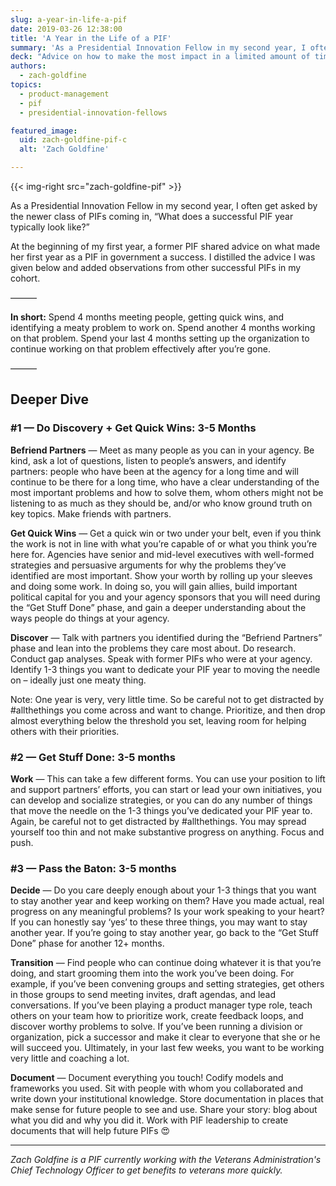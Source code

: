 ```yaml
---
slug: a-year-in-life-a-pif
date: 2019-03-26 12:38:00
title: 'A Year in the Life of a PIF'
summary: 'As a Presidential Innovation Fellow in my second year, I often get asked by the newer class of PIFs coming in, “What does a successful PIF year typically look like?”'
deck: "Advice on how to make the most impact in a limited amount of time in government"
authors:
  - zach-goldfine
topics:
  - product-management
  - pif
  - presidential-innovation-fellows

featured_image:
  uid: zach-goldfine-pif-c
  alt: 'Zach Goldfine'

---
```



{{< img-right src="zach-goldfine-pif" >}}

As a Presidential Innovation Fellow in my second year, I often get asked by the newer class of PIFs coming in, “What does a successful PIF year typically look like?”

At the beginning of my first year, a former PIF shared advice on what made her first year as a PIF in government a success. I distilled the advice I was given below and added observations from other successful PIFs in my cohort.

———

**In short:** Spend 4 months meeting people, getting quick wins, and identifying a meaty problem to work on. Spend another 4 months working on that problem. Spend your last 4 months setting up the organization to continue working on that problem effectively after you’re gone.

———

## Deeper Dive

### #1 — Do Discovery + Get Quick Wins: 3-5 Months

**Befriend Partners** — Meet as many people as you can in your agency. Be kind, ask a lot of questions, listen to people’s answers, and identify partners: people who have been at the agency for a long time and will continue to be there for a long time, who have a clear understanding of the most important problems and how to solve them, whom others might not be listening to as much as they should be, and/or who know ground truth on key topics. Make friends with partners.

**Get Quick Wins** — Get a quick win or two under your belt, even if you think the work is not in line with what you’re capable of or what you think you’re here for. Agencies have senior and mid-level executives with well-formed strategies and persuasive arguments for why the problems they’ve identified are most important. Show your worth by rolling up your sleeves and doing some work. In doing so, you will gain allies, build important political capital for you and your agency sponsors that you will need during the “Get Stuff Done” phase, and gain a deeper understanding about the ways people do things at your agency.

**Discover** — Talk with partners you identified during the “Befriend Partners” phase and lean into the problems they care most about. Do research. Conduct gap analyses. Speak with former PIFs who were at your agency. Identify 1-3 things you want to dedicate your PIF year to moving the needle on – ideally just one meaty thing.

Note: One year is very, very little time. So be careful not to get distracted by #allthethings you come across and want to change. Prioritize, and then drop almost everything below the threshold you set, leaving room for helping others with their priorities.

### #2 — Get Stuff Done: 3-5 months

**Work** — This can take a few different forms. You can use your position to lift and support partners’ efforts, you can start or lead your own initiatives, you can develop and socialize strategies, or you can do any number of things that move the needle on the 1-3 things you’ve dedicated your PIF year to. Again, be careful not to get distracted by #allthethings. You may spread yourself too thin and not make substantive progress on anything. Focus and push.


### #3 — Pass the Baton: 3-5 months

**Decide** — Do you care deeply enough about your 1-3 things that you want to stay another year and keep working on them? Have you made actual, real progress on any meaningful problems? Is your work speaking to your heart? If you can honestly say ‘yes’ to these three things, you may want to stay another year. If you’re going to stay another year, go back to the “Get Stuff Done” phase for another 12+ months.

**Transition** — Find people who can continue doing whatever it is that you’re doing, and start grooming them into the work you’ve been doing. For example, if you’ve been convening groups and setting strategies, get others in those groups to send meeting invites, draft agendas, and lead conversations. If you’ve been playing a product manager type role, teach others on your team how to prioritize work, create feedback loops, and discover worthy problems to solve. If you’ve been running a division or organization, pick a successor and make it clear to everyone that she or he will succeed you. Ultimately, in your last few weeks, you want to be working very little and coaching a lot.

**Document** — Document everything you touch! Codify models and frameworks you used. Sit with people with whom you collaborated and write down your institutional knowledge. Store documentation in places that make sense for future people to see and use. Share your story: blog about what you did and why you did it. Work with PIF leadership to create documents that will help future PIFs :heart_eyes:

---

_Zach Goldfine is a PIF currently working with the Veterans Administration's Chief Technology Officer to get benefits to veterans more quickly._
